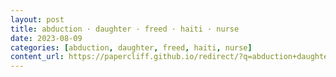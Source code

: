 ```yaml
---
layout: post
title: abduction · daughter · freed · haiti · nurse
date: 2023-08-09
categories: [abduction, daughter, freed, haiti, nurse]
content_url: https://papercliff.github.io/redirect/?q=abduction+daughter+freed+haiti+nurse&tbs=cdr:1,cd_min:8/8/2023,cd_max:8/10/2023
---
```

